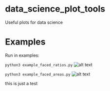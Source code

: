 # data_science_plot_tools
Useful plots for data science

# Examples

Run in examples:

`python3 example_faced_ratios.py`
![alt text](https://i.imgur.com/zGsWHMr.png)

`python3 example_faced_areas.py`
![alt text](https://i.imgur.com/LTHb2aq.png)

this is just a test
